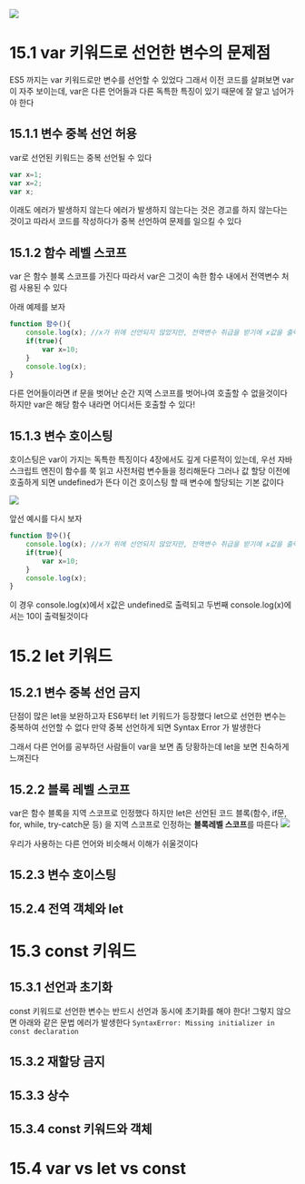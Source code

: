 
![](https://i.imgur.com/8Ccqy2i.png)
# 15.1 var 키워드로 선언한 변수의 문제점

ES5 까지는 var 키워드로만 변수를 선언할 수 있었다
그래서 이전 코드를 살펴보면 var이 자주 보이는데, var은 다른 언어들과 다른 독특한 특징이 있기 때문에 잘 알고 넘어가야 한다

## 15.1.1 변수 중복 선언 허용
var로 선언된 키워드는 중복 선언될 수 있다
```js
var x=1;
var x=2;
var x;
```
이래도 에러가 발생하지 않는다
에러가 발생하지 않는다는 것은 경고를 하지 않는다는 것이고
따라서 코드를 작성하다가 중복 선언하여 문제를 일으킬 수 있다




## 15.1.2 함수 레벨 스코프
var 은 함수 블록 스코프를 가진다
따라서 var은 그것이 속한 함수 내에서 전역변수 처럼 사용된 수 있다

아래 예제를 보자 
```js
function 함수(){
	console.log(x); //x가 위에 선언되지 않았지만, 전역변수 취급을 받기에 x값을 출력할 수 있다
	if(true){
		var x=10;
	}	
	console.log(x); 
}
```
다른 언어들이라면 if 문을 벗어난 순간 지역 스코프를 벗어나여 호출할 수 없을것이다
하지만 var은 해당 함수 내라면 어디서든 호출할 수 있다!



## 15.1.3 변수 호이스팅

호이스팅은 var이 가지는 독특한 특징이다
4장에서도 깊게 다룬적이 있는데, 우선 자바스크립트 엔진이 함수를 쭉 읽고 사전처럼 변수들을 정리해둔다
그러나 값 할당 이전에 호출하게 되면 undefined가 뜬다
이건 호이스팅 할 때 변수에 할당되는 기본 값이다


![](https://i.imgur.com/HVwEskC.png)


앞선 예시를 다시 보자
```js
function 함수(){
	console.log(x); //x가 위에 선언되지 않았지만, 전역변수 취급을 받기에 x값을 출력할 수 있다
	if(true){
		var x=10;
	}	
	console.log(x); 
}
```

이 경우 console.log(x)에서 x값은 undefined로 출력되고 
두번째 console.log(x)에서는 10이 출력될것이다



# 15.2 let 키워드

## 15.2.1 변수 중복 선언 금지
단점이 많은 let을 보완하고자 ES6부터 let 키워드가 등장했다
let으로 선언한 변수는 중복하여 선언할 수 없다
만약 중복 선언하게 되면 Syntax Error 가 발생한다

그래서 다른 언어를 공부하던 사람들이 var을 보면 좀 당황하는데
let을 보면 친숙하게 느껴진다


## 15.2.2 블록 레벨 스코프

var은 함수 블록을 지역 스코프로 인정했다
하지만 let은 선언된 코드 블록(함수, if문, for, while, try-catch문 등) 을 지역 스코프로 인정하는 **블록레벨 스코프**를 따른다
![](https://i.imgur.com/5EsE4Ej.png)


우리가 사용하는 다른 언어와 비슷해서 이해가 쉬울것이다



## 15.2.3 변수 호이스팅

## 15.2.4 전역 객체와 let


# 15.3 const 키워드

## 15.3.1 선언과 초기화

const 키워드로 선언한 변수는 반드시 선언과 동시에 초기화를 해야 한다!
그렇지 않으면 아래와 같은 문법 에러가 발생한다
`SyntaxError: Missing initializer in const declaration`



## 15.3.2 재할당 금지

## 15.3.3 상수

## 15.3.4 const 키워드와 객체

# 15.4 var vs let vs const


